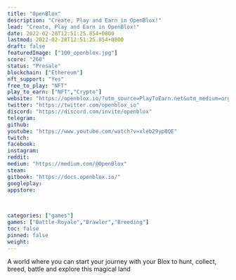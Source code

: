 ```yaml
---
title: "OpenBlox"
description: "Create, Play and Earn in OpenBlox!"
lead: "Create, Play and Earn in OpenBlox!"
date: 2022-02-28T12:51:25.854+0800
lastmod: 2022-02-28T12:51:25.854+0800
draft: false
featuredImage: ["100_openblox.jpg"]
score: "260"
status: "Presale"
blockchain: ["Ethereum"]
nft_support: "Yes"
free_to_play: "NFT"
play_to_earn: ["NFT","Crypto"]
website: "https://openblox.io/?utm_source=PlayToEarn.net&utm_medium=organic&utm_campaign=gamepage"
twitter: "https://twitter.com/openblox_io"
discord: "https://discord.com/invite/openblox"
telegram: 
github: 
youtube: "https://www.youtube.com/watch?v=xleb29yp0QE"
twitch: 
facebook: 
instagram: 
reddit: 
medium: "https://medium.com/@OpenBlox"
steam: 
gitbook: "https://docs.openblox.io/"
googleplay: 
appstore: 

  
    
categories: ["games"]
games: ["Battle-Royale","Brawler","Breeding"]
toc: false
pinned: false
weight: 
---
```

A world where you can start your journey with your Blox to hunt, collect, breed, battle and explore this magical land